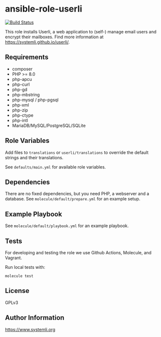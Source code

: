 ansible-role-userli
==================

[![Build Status](https://github.com/systemli/ansible-role-userli/workflows/Integration/badge.svg?branch=main)](https://github.com/systemli/ansible-role-userli/actions?query=workflow%3AIntegration)

This role installs Userli, a web application to (self-) manage email users
and encrypt their mailboxes. Find more information at
https://systemli.github.io/userli/.

Requirements
------------

  * composer
  * PHP >= 8.0
  * php-apcu
  * php-curl
  * php-gd
  * php-mbstring
  * php-mysql / php-pgsql
  * php-xml
  * php-zip
  * php-ctype
  * php-intl
  * MariaDB/MySQL/PostgreSQL/SQLite

Role Variables
--------------

Add files to `translations` or `userli/translations` to override the default strings
and their translations.

See `defaults/main.yml` for available role variables.

Dependencies
------------

There are no fixed dependencies, but you need PHP, a webserver and a database.
See `molecule/default/prepare.yml` for an example setup.

Example Playbook
----------------

See `molecule/default/playbook.yml` for an example playbook.

Tests
-----

For developing and testing the role we use Github Actions, Molecule, and Vagrant.

Run local tests with:

```
molecule test
```

License
-------

GPLv3

Author Information
------------------

https://www.systemli.org
